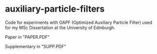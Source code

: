 # auxiliary-particle-filters

Code for experiments with OAPF (Optimized Auxiliary Particle Filter) used for my MSc Dissertation at the University of Edinburgh. 

Paper in "PAPER.PDF" 

Supplementary in "SUPP.PDF" 
